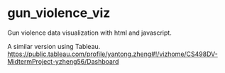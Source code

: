 # gun_violence_viz
Gun violence data visualization with html and javascript.

A similar version using Tableau.
https://public.tableau.com/profile/yantong.zheng#!/vizhome/CS498DV-MidtermProject-yzheng56/Dashboard
